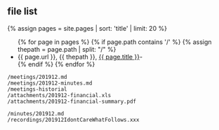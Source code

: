 ## file list
{% assign pages = site.pages | sort: 'title' | limit: 20 %}
<ul>
{% for page in pages %}
 {% if page.path contains '/' %}
 {% assign thepath = page.path | split: "/" %}
 <li> {{ page.url }}, {{ thepath }}, <a href='/www-board{{ page.url }}'>{{ page.title }}</a>-</li>
 {% endif %}
{% endfor %}
</ul>

```
/meetings/201912.md
/meetings/201912-minutes.md
/meetings-historial
/attachments/201912-financial.xls
/attachments/201912-financial-summary.pdf

/minutes/201912.md
/recordings/201912IdontCareWhatFollows.xxx
```

